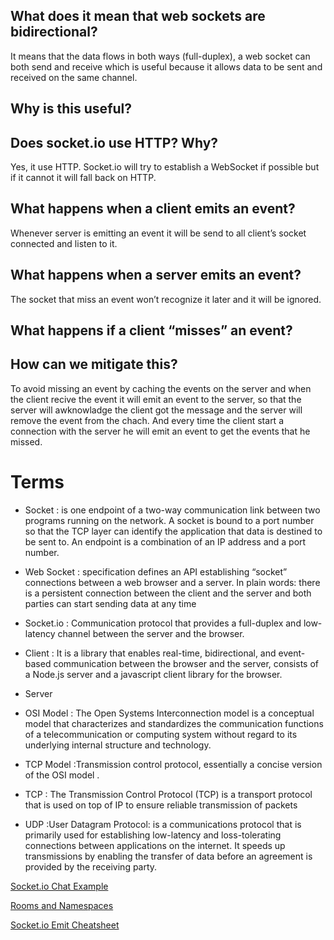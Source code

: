 ## What does it mean that web sockets are bidirectional?

  It means that the data flows in both ways (full-duplex), a web socket can both send and receive which is useful because it allows data to be sent and received on the same channel. 
 ## Why is this useful?
## Does socket.io use HTTP? Why? 
Yes, it use HTTP. Socket.io will try to establish a WebSocket if possible but if it cannot it will fall back on HTTP.
## What happens when a client emits an event?
Whenever server is emitting an event it will be send to all client’s socket connected and listen to it.
## What happens when a server emits an event?

The socket that miss an event won’t recognize it later and it will be ignored.
## What happens if a client “misses” an event?
## How can we mitigate this?

To avoid missing an event by caching the events on the server and when the client recive the event it will emit an event to the server, so that the server will awknowladge the client got the message and the server will remove the event from the chach. And every time the client start a connection with the server he will emit an event to get the events that he missed.

# Terms 

 * Socket :  is one endpoint of a two-way communication link between two programs running on the network. A socket is bound to a port number so that the TCP layer can identify the application that data is destined to be sent to. An endpoint is a combination of an IP address and a port number.
 * Web Socket : specification defines an API establishing “socket” connections between a web browser and a server. In plain words: there is a persistent connection between the client and the server and both parties can start sending data at any time
 * Socket.io :  Communication protocol that provides a full-duplex and low-latency channel between the server and the browser.
 * Client :  It is a library that enables real-time, bidirectional, and event-based communication between the browser and the server, consists of a Node.js server and a javascript client library for the browser.
 * Server
 * OSI Model : The Open Systems Interconnection model is a conceptual model that characterizes and standardizes the communication functions of a telecommunication or computing system without regard to its underlying internal structure and technology.
 * TCP Model :Transmission control protocol, essentially a concise version of the OSI model .
 * TCP :  The Transmission Control Protocol (TCP) is a transport protocol that is used on top of IP to ensure reliable transmission of packets


 * UDP :User Datagram Protocol: is a communications protocol that is primarily used for establishing low-latency and loss-tolerating connections between applications on the internet. It speeds up transmissions by enabling the transfer of data before an agreement is provided by the receiving party.

[Socket.io Chat Example](https://socket.io/get-started/chat/)

[Rooms and Namespaces](https://socket.io/docs/v3/rooms/index.html)

[Socket.io Emit Cheatsheet](https://socket.io/docs/v3/emit-cheatsheet/index.html)

